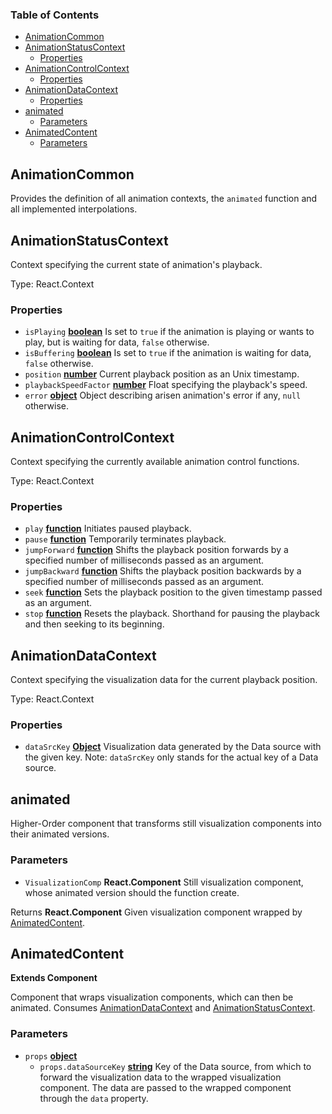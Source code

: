 <!-- Generated by documentation.js. Update this documentation by updating the source code. -->

### Table of Contents

-   [AnimationCommon][1]
-   [AnimationStatusContext][2]
    -   [Properties][3]
-   [AnimationControlContext][4]
    -   [Properties][5]
-   [AnimationDataContext][6]
    -   [Properties][7]
-   [animated][8]
    -   [Parameters][9]
-   [AnimatedContent][10]
    -   [Parameters][11]

## AnimationCommon

Provides the definition of all animation contexts, the `animated`
function and all implemented interpolations.

## AnimationStatusContext

Context specifying the current state of animation's playback.

Type: React.Context

### Properties

-   `isPlaying` **[boolean][12]** Is set to `true` if the animation is playing or wants to play,
    but is waiting for data, `false` otherwise.
-   `isBuffering` **[boolean][12]** Is set to `true` if the animation is waiting for data, `false`
    otherwise.
-   `position` **[number][13]** Current playback position as an Unix
    timestamp.
-   `playbackSpeedFactor` **[number][13]** Float specifying the playback's
    speed.
-   `error` **[object][14]** Object describing arisen animation's error if any,
    `null` otherwise.

## AnimationControlContext

Context specifying the currently available animation control functions.

Type: React.Context

### Properties

-   `play` **[function][15]** Initiates paused playback.
-   `pause` **[function][15]** Temporarily terminates playback.
-   `jumpForward` **[function][15]** Shifts the playback position forwards by a
    specified number of milliseconds passed as an argument.
-   `jumpBackward` **[function][15]** Shifts the playback position backwards by a
    specified number of milliseconds passed as an argument.
-   `seek` **[function][15]** Sets the playback position to the given
    timestamp passed as an argument.
-   `stop` **[function][15]** Resets the playback. Shorthand for pausing the
    playback and then seeking to its beginning.

## AnimationDataContext

Context specifying the visualization data for the current playback position.

Type: React.Context

### Properties

-   `dataSrcKey` **[Object][14]** Visualization data generated by the Data
    source with the given key. Note: `dataSrcKey` only stands for the actual key
    of a Data source.

## animated

Higher-Order component that transforms still visualization components into
their animated versions.

### Parameters

-   `VisualizationComp` **React.Component** Still visualization component,
    whose animated version should the function create.

Returns **React.Component** Given visualization component wrapped by [AnimatedContent][10].

## AnimatedContent

**Extends Component**

Component that wraps visualization components, which can then be
animated. Consumes [AnimationDataContext][6] and [AnimationStatusContext][2].

### Parameters

-   `props` **[object][14]** 
    -   `props.dataSourceKey` **[string][16]** Key of the Data source, from which to
        forward the visualization data to the wrapped visualization component.
        The data are passed to the wrapped component through the `data`
        property.

[1]: #animationcommon

[2]: #animationstatuscontext

[3]: #properties

[4]: #animationcontrolcontext

[5]: #properties-1

[6]: #animationdatacontext

[7]: #properties-2

[8]: #animated

[9]: #parameters

[10]: #animatedcontent

[11]: #parameters-1

[12]: https://developer.mozilla.org/docs/Web/JavaScript/Reference/Global_Objects/Boolean

[13]: https://developer.mozilla.org/docs/Web/JavaScript/Reference/Global_Objects/Number

[14]: https://developer.mozilla.org/docs/Web/JavaScript/Reference/Global_Objects/Object

[15]: https://developer.mozilla.org/docs/Web/JavaScript/Reference/Statements/function

[16]: https://developer.mozilla.org/docs/Web/JavaScript/Reference/Global_Objects/String
